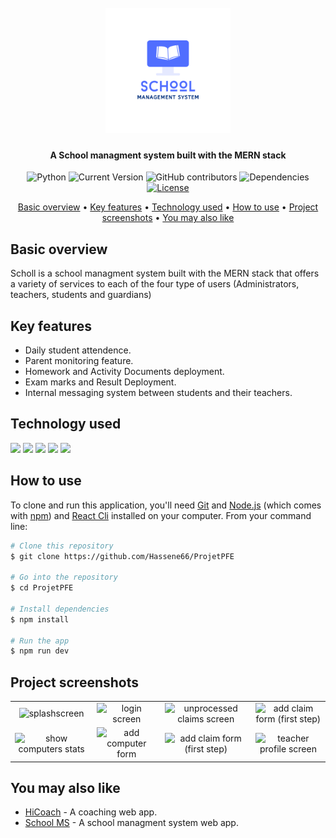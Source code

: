 <h1 align="center">
  <br/>
  <img src="./schoolV3.png" alt="School management system" width="200"/>
  <h4 align="center">A School managment system built with the MERN stack</h4>
</h1>
<div align="center">


![Python](https://img.shields.io/badge/React--native-0.69.2-orange)
![Current Version](https://img.shields.io/badge/version-v1.0-blue)
![GitHub contributors](https://img.shields.io/github/contributors/Hassene66/IsammLabs)
![Dependencies](https://img.shields.io/badge/dependencies-up%20to%20date-brightgreen.svg)
[![License](https://img.shields.io/badge/license-MIT-blue.svg)](https://opensource.org/licenses/MIT)
</div>

<p align="center">
  <a href="#key-features">Basic overview</a> •
  <a href="#how-to-use">Key features</a> •
  <a href="#Technology-used">Technology used</a> •
  <a href="#How-to-use">How to use</a> •
  <a href="#Project-screenshots">Project screenshots</a> •
  <a href="#You-may-also-like">You may also like</a>
  
</p>

## Basic overview
Scholl is a school managment system built with the MERN stack that offers a variety of services to each of the four type of users (Administrators, teachers, students and guardians)

## Key features
* Daily student attendence.
* Parent monitoring feature.
* Homework and Activity Documents deployment.
* Exam marks and Result Deployment.
* Internal messaging system between students and their teachers.

## Technology used

<p align="left">
  <img src="https://img.shields.io/badge/React-20232A?style=for-the-badge&logo=react&logoColor=61DAFB" />
      <img src="https://img.shields.io/badge/JavaScript-323330?style=for-the-badge&logo=javascript&logoColor=F7DF1E" />
    <img src="https://img.shields.io/badge/node.js-6DA55F?style=for-the-badge&logo=node.js&logoColor=white" />
    <img src="https://img.shields.io/badge/express-%23000.svg?style=for-the-badge&logo=express&logoColor=white" />
    <img src="https://img.shields.io/badge/heroku-%23430098.svg?style=for-the-badge&logo=heroku&logoColor=white" />
</p>

## How to use
To clone and run this application, you'll need [Git](https://git-scm.com) and [Node.js](https://nodejs.org/en/download/) (which comes with [npm](http://npmjs.com)) and [React Cli](https://reactjs.org/docs/create-a-new-react-app.html) installed on your computer.
From your command line:
```bash
# Clone this repository
$ git clone https://github.com/Hassene66/ProjetPFE

# Go into the repository
$ cd ProjetPFE

# Install dependencies
$ npm install

# Run the app 
$ npm run dev
```




## Project screenshots


| | | | |
|:-------------------------:|:-------------------------:|:-------------------------:|:-------------------------:|
|<img width="200" alt="splashscreen" src="./screenshots/s1.jpg"> |  <img width="200" alt="login screen" src="./screenshots/s6.jpg">|<img width="200" alt="unprocessed claims screen" src="./screenshots/s7.jpg">|<img width="200" alt="add claim form (first step)" src="./screenshots/s3.jpg">  |  <img width="200" alt="add claim form (second step)" src="./screenshots/s4.jpg">|<img width="200" alt="all ISAMM blocs screen" src="./screenshots/s2.jpg">|
|<img width="200" alt="show computers stats" src="./screenshots/s9.jpg">  |  <img width="200" alt="add computer form" src="./screenshots/s8.jpg">|<img width="200" alt="add claim form (first step)" src="./screenshots/s10.jpg">|<img width="200" alt="teacher profile screen" src="./screenshots/s5.jpg">|

## You may also like

- [HiCoach](https://github.com/salimkazdaghli/Hicotech-Frontend) - A coaching web app.
- [School MS](https://github.com/amitmerchant1990/correo) - A school managment system web app.
